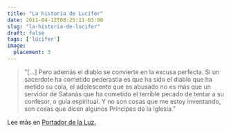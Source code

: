 ```yaml
---
title: "La historia de Lucifer"
date: 2011-04-12T08:25:11-03:00
slug: "la-historia-de-lucifer"
draft: false
tags: ['lúcifer']
image:
  placement: 3
---
```


> "\[\...\] Pero además el diablo se convierte en la excusa perfecta.
> Si un sacerdote ha cometido pederastia es que ha sido el diablo que ha
> metido su cola, el adolescente que es abusado no es más que un
> servidor de Satanás que ha cometido el terrible pecado de tentar a su
> confesor, o guía espiritual. Y no son cosas que me estoy inventando,
> son cosas que dicen algunos Príncipes de la Iglesia."

Lee más en [Portador de la Luz.](https://www.akarru.com/blog/2011/04/10/portador-de-la-luz/)